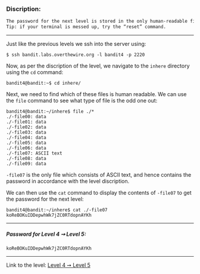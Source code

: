 ### Discription:
```txt
The password for the next level is stored in the only human-readable file in the inhere directory.
Tip: if your terminal is messed up, try the “reset” command.
```

---

Just like the previous levels we ssh into the server using:
```shell
$ ssh bandit.labs.overthewire.org -l bandit4 -p 2220
```

Now, as per the discription of the level, we navigate to the `inhere` directory using the `cd` command:

```shell
bandit4@bandit:~$ cd inhere/
```

Next, we need to find which of these files is human readable. We can use the `file` command to see what type of file is the odd one out:

```shell
bandit4@bandit:~/inhere$ file ./*
./-file00: data
./-file01: data
./-file02: data
./-file03: data
./-file04: data
./-file05: data
./-file06: data
./-file07: ASCII text
./-file08: data
./-file09: data
```

`-file07` is the only file which consists of ASCII text, and hence contains the password in accordance with the level discription.

We can then use the `cat` command to display the contents of `-file07` to get the password for the next level:


```shell
bandit4@bandit:~/inhere$ cat ./-file07
koReBOKuIDDepwhWk7jZC0RTdopnAYKh
```

---

##### Password for Level 4 ➙ Level 5:
    koReBOKuIDDepwhWk7jZC0RTdopnAYKh

---

Link to the level: [Level 4 ➙ Level 5](https://overthewire.org/wargames/bandit/bandit5.html)
